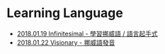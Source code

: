 # Learning Language

- [2018.01.19 Infinitesimal - 學習挪威語 / 語言起手式](https://medium.com/@maximilianhuang/2018-01-19-5c007efc511b)
- [2018.01.22 Visionary - 挪威語發音](https://medium.com/@maximilianhuang/2018-01-22-2e89e2cea259)

